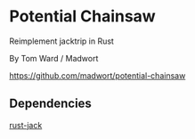 # Potential Chainsaw

Reimplement jacktrip in Rust

By Tom Ward / Madwort

https://github.com/madwort/potential-chainsaw

## Dependencies 

[rust-jack](https://github.com/RustAudio/rust-jack)
